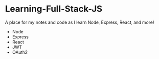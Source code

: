 # Learning-Full-Stack-JS
A place for my notes and code as I learn Node, Express, React, and more!

- Node
- Express
- React
- JWT
- OAuth2
